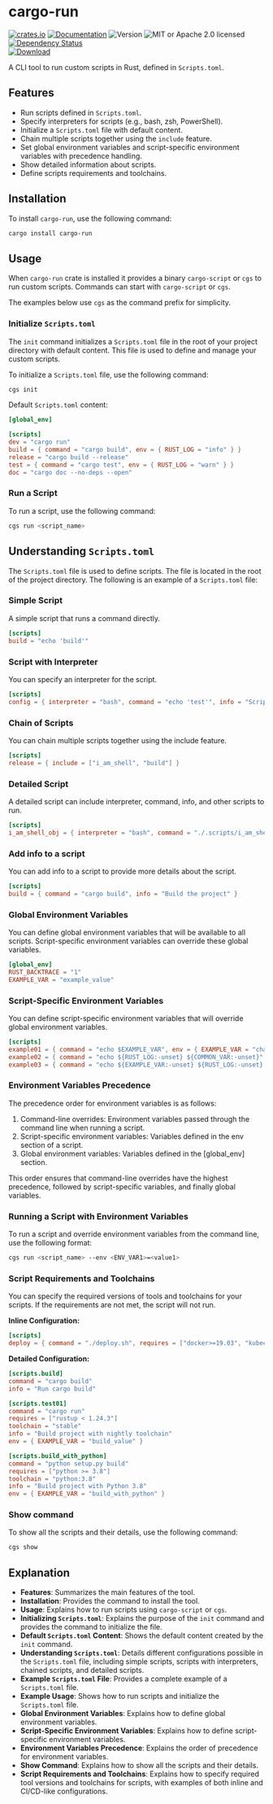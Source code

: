 # cargo-run

<!-- prettier-ignore-start -->

[![crates.io](https://img.shields.io/crates/v/cargo-run?label=latest)](https://crates.io/crates/cargo-run)
[![Documentation](https://docs.rs/cargo-run/badge.svg)](https://docs.rs/cargo-run)
![Version](https://img.shields.io/badge/rustc-1.79+-ab6000.svg)
![MIT or Apache 2.0 licensed](https://img.shields.io/crates/l/cargo-run.svg)
[![Dependency Status](https://deps.rs/crate/cargo-run/0.1.0/status.svg)](https://deps.rs/crate/cargo-run/0.1.0)
<br />
[![Download](https://img.shields.io/crates/d/cargo-run.svg)](https://crates.io/crates/cargo-run)

<!-- prettier-ignore-end -->

<!-- cargo-rdme start -->

A CLI tool to run custom scripts in Rust, defined in `Scripts.toml`.

## Features

-   Run scripts defined in `Scripts.toml`.
-   Specify interpreters for scripts (e.g., bash, zsh, PowerShell).
-   Initialize a `Scripts.toml` file with default content.
-   Chain multiple scripts together using the `include` feature.
-   Set global environment variables and script-specific environment variables with precedence handling.
-   Show detailed information about scripts.
-   Define scripts requirements and toolchains.

## Installation

To install `cargo-run`, use the following command:

```sh
cargo install cargo-run
```

## Usage

When `cargo-run` crate is installed it provides a binary `cargo-script` or `cgs` to run custom scripts. Commands can start with `cargo-script` or `cgs`.

The examples below use `cgs` as the command prefix for simplicity.

### Initialize `Scripts.toml`

The `init` command initializes a `Scripts.toml` file in the root of your project directory with default content. This file is used to define and manage your custom scripts.

To initialize a `Scripts.toml` file, use the following command:

```sh
cgs init
```

Default `Scripts.toml` content:

```toml
[global_env]

[scripts]
dev = "cargo run"
build = { command = "cargo build", env = { RUST_LOG = "info" } }
release = "cargo build --release"
test = { command = "cargo test", env = { RUST_LOG = "warn" } }
doc = "cargo doc --no-deps --open"
```

### Run a Script

To run a script, use the following command:

```sh
cgs run <script_name>
```

## Understanding `Scripts.toml`

The `Scripts.toml` file is used to define scripts. The file is located in the root of the project directory. The following is an example of a `Scripts.toml` file:

### Simple Script

A simple script that runs a command directly.

```toml
[scripts]
build = "echo 'build'"
```

### Script with Interpreter

You can specify an interpreter for the script.

```toml
[scripts]
config = { interpreter = "bash", command = "echo 'test'", info = "Script to test" }
```

### Chain of Scripts

You can chain multiple scripts together using the include feature.

```toml
[scripts]
release = { include = ["i_am_shell", "build"] }
```

### Detailed Script

A detailed script can include interpreter, command, info, and other scripts to run.

```toml
[scripts]
i_am_shell_obj = { interpreter = "bash", command = "./.scripts/i_am_shell.sh", info = "Detect shell script" }
```

### Add info to a script

You can add info to a script to provide more details about the script.

```toml
[scripts]
build = { command = "cargo build", info = "Build the project" }
```

### Global Environment Variables

You can define global environment variables that will be available to all scripts. Script-specific environment variables can override these global variables.

```toml
[global_env]
RUST_BACKTRACE = "1"
EXAMPLE_VAR = "example_value"
```

### Script-Specific Environment Variables

You can define script-specific environment variables that will override global environment variables.

```toml
[scripts]
example01 = { command = "echo $EXAMPLE_VAR", env = { EXAMPLE_VAR = "change_value" } }
example02 = { command = "echo ${RUST_LOG:-unset} ${COMMON_VAR:-unset}", env = { RUST_LOG = "warn" } }
example03 = { command = "echo ${EXAMPLE_VAR:-unset} ${RUST_LOG:-unset} ${COMMON_VAR:-unset}", env = { EXAMPLE_VAR = "change_value_again", RUST_LOG = "info" } }
```

### Environment Variables Precedence

The precedence order for environment variables is as follows:

1. Command-line overrides: Environment variables passed through the command line when running a script.
2. Script-specific environment variables: Variables defined in the env section of a script.
3. Global environment variables: Variables defined in the [global_env] section.

This order ensures that command-line overrides have the highest precedence, followed by script-specific variables, and finally global variables.

### Running a Script with Environment Variables

To run a script and override environment variables from the command line, use the following format:

```sh
cgs run <script_name> --env <ENV_VAR1>=<value1>
```

### Script Requirements and Toolchains

You can specify the required versions of tools and toolchains for your scripts. If the requirements are not met, the script will not run.

**Inline Configuration:**

```toml
[scripts]
deploy = { command = "./deploy.sh", requires = ["docker>=19.03", "kubectl>=1.18"], info = "Deployment script", env = { EXAMPLE_VAR = "deploy_value" } }
```

**Detailed Configuration:**

```toml
[scripts.build]
command = "cargo build"
info = "Run cargo build"

[scripts.test01]
command = "cargo run"
requires = ["rustup < 1.24.3"]
toolchain = "stable"
info = "Build project with nightly toolchain"
env = { EXAMPLE_VAR = "build_value" }

[scripts.build_with_python]
command = "python setup.py build"
requires = ["python >= 3.8"]
toolchain = "python:3.8"
info = "Build project with Python 3.8"
env = { EXAMPLE_VAR = "build_with_python" }
```

### Show command

To show all the scripts and their details, use the following command:

```sh
cgs show
```

<!-- cargo-rdme end -->

## Explanation

-   **Features**: Summarizes the main features of the tool.
-   **Installation**: Provides the command to install the tool.
-   **Usage**: Explains how to run scripts using `cargo-script` or `cgs`.
-   **Initializing `Scripts.toml`**: Explains the purpose of the `init` command and provides the command to initialize the file.
-   **Default `Scripts.toml` Content**: Shows the default content created by the `init` command.
-   **Understanding `Scripts.toml`**: Details different configurations possible in the `Scripts.toml` file, including simple scripts, scripts with interpreters, chained scripts, and detailed scripts.
-   **Example `Scripts.toml` File**: Provides a complete example of a `Scripts.toml` file.
-   **Example Usage**: Shows how to run scripts and initialize the `Scripts.toml` file.
-   **Global Environment Variables**: Explains how to define global environment variables.
-   **Script-Specific Environment Variables**: Explains how to define script-specific environment variables.
-   **Environment Variables Precedence**: Explains the order of precedence for environment variables.
-   **Show Command**: Explains how to show all the scripts and their details.
-   **Script Requirements and Toolchains**: Explains how to specify required tool versions and toolchains for scripts, with examples of both inline and CI/CD-like configurations.
